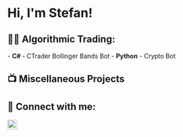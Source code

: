 <h1>Hi, I'm Stefan! 

<h2>👨‍💻 Algorithmic Trading:</h2>
- <b>C# </b>
  - CTrader Bollinger Bands Bot
- <b>Python</b>
  - Crypto Bot

<h2>📺 Miscellaneous Projects</h2>


<h2> 🤳 Connect with me:</h2>

[<img align="left" alt="stefanmosty | LinkedIn" width="22px" src="https://cdn.jsdelivr.net/npm/simple-icons@v3/icons/linkedin.svg" />][linkedin]



[linkedin]: https://www.linkedin.com/in/stefan-mostovych-a63287193/


